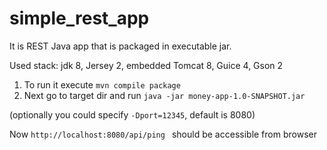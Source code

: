 # simple_rest_app
It is REST Java app that is packaged in executable jar.

Used stack: jdk 8, Jersey 2, embedded Tomcat 8, Guice 4, Gson 2

1. To run it execute `mvn compile package`
2. Next go to target dir and run `java -jar money-app-1.0-SNAPSHOT.jar`

(optionally you could specify  `-Dport=12345`, default is 8080)

Now `http://localhost:8080/api/ping ` should be accessible from browser